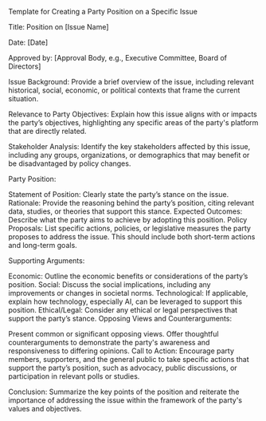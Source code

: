 Template for Creating a Party Position on a Specific Issue

Title: Position on [Issue Name]

Date: [Date]

Approved by: [Approval Body, e.g., Executive Committee, Board of Directors]

Issue Background:
Provide a brief overview of the issue, including relevant historical, social, economic, or political contexts that frame the current situation.

Relevance to Party Objectives:
Explain how this issue aligns with or impacts the party’s objectives, highlighting any specific areas of the party's platform that are directly related.

Stakeholder Analysis:
Identify the key stakeholders affected by this issue, including any groups, organizations, or demographics that may benefit or be disadvantaged by policy changes.

Party Position:

Statement of Position: Clearly state the party’s stance on the issue.
Rationale: Provide the reasoning behind the party’s position, citing relevant data, studies, or theories that support this stance.
Expected Outcomes: Describe what the party aims to achieve by adopting this position.
Policy Proposals:
List specific actions, policies, or legislative measures the party proposes to address the issue. This should include both short-term actions and long-term goals.

Supporting Arguments:

Economic: Outline the economic benefits or considerations of the party’s position.
Social: Discuss the social implications, including any improvements or changes in societal norms.
Technological: If applicable, explain how technology, especially AI, can be leveraged to support this position.
Ethical/Legal: Consider any ethical or legal perspectives that support the party’s stance.
Opposing Views and Counterarguments:

Present common or significant opposing views.
Offer thoughtful counterarguments to demonstrate the party's awareness and responsiveness to differing opinions.
Call to Action:
Encourage party members, supporters, and the general public to take specific actions that support the party’s position, such as advocacy, public discussions, or participation in relevant polls or studies.

Conclusion:
Summarize the key points of the position and reiterate the importance of addressing the issue within the framework of the party's values and objectives.